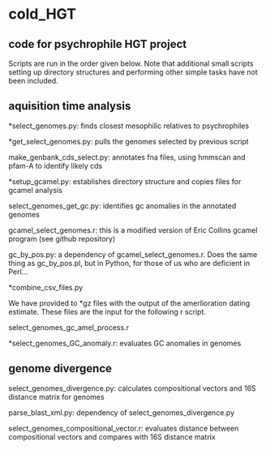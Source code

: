 cold_HGT
========

code for psychrophile HGT project
--------

Scripts are run in the order given below.  Note that additional small scripts setting up directory structures and performing other simple tasks have not been included.

aquisition time analysis
--------

*select_genomes.py: finds closest mesophilic relatives to psychrophiles

*get_select_genomes.py: pulls the genomes selected by previous script

make_genbank_cds_select.py: annotates fna files, using hmmscan and pfam-A to identify likely cds

*setup_gcamel.py: establishes directory structure and copies files for gcamel analysis

select_genomes_get_gc.py: identifies gc anomalies in the annotated genomes

gcamel_select_genomes.r: this is a modified version of Eric Collins gcamel program (see github repository)

gc_by_pos.py: a dependency of gcamel_select_genomes.r.  Does the same thing as gc_by_pos.pl, but in Python, for those of us who are deficient in Perl...

*combine_csv_files.py

We have provided to *gz files with the output of the amerlioration dating estimate.  These files are the input for the following r script.

select_genomes_gc_amel_process.r

*select_genomes_GC_anomaly.r: evaluates GC anomalies in genomes

genome divergence
-----------

select_genomes_divergence.py: calculates compositional vectors and 16S distance matrix for genomes

parse_blast_xml.py: dependency of select_genomes_divergence.py

select_genomes_compositional_vector.r: evaluates distance between compositional vectors and compares with 16S distance matrix


